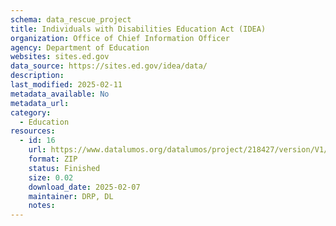 ```yaml
---
schema: data_rescue_project 
title: Individuals with Disabilities Education Act (IDEA)
organization: Office of Chief Information Officer
agency: Department of Education
websites: sites.ed.gov
data_source: https://sites.ed.gov/idea/data/
description: 
last_modified: 2025-02-11
metadata_available: No
metadata_url: 
category:
  - Education 
resources:
  - id: 16
    url: https://www.datalumos.org/datalumos/project/218427/version/V1/view
    format: ZIP
    status: Finished
    size: 0.02
    download_date: 2025-02-07
    maintainer: DRP, DL
    notes: 
---
```

